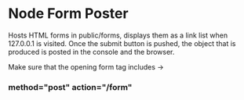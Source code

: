 Node Form Poster
================

Hosts HTML forms in public/forms, displays them as a link list when 127.0.0.1 is visited. Once the submit button is pushed, the object that is produced is posted in the console and the browser.

Make sure that the opening form tag includes ->

### method="post" action="/form"